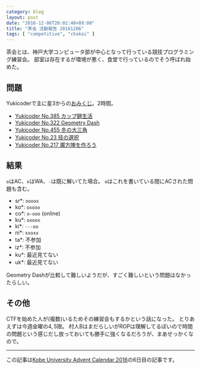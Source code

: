 ```yaml
---
category: blog
layout: post
date: "2016-12-06T20:02:40+09:00"
title: "茶会 活動報告 20161206"
tags: [ "competitive", "chakai" ]
---
```


茶会とは、神戸大学コンピュータ部が中心となって行っている競技プログラミング練習会。
部室は存在するが環境が悪く、食堂で行っているのでそう呼ばれ始めた。

## 問題

Yukicoderで主に星$3$からの[おみくじ](http://yukicoder.me/problems/random?level=3)。$2$時間。

-   [Yukicoder No.385 カップ麺生活](http://yukicoder.me/problems/no/385)
-   [Yukicoder No.322 Geometry Dash](http://yukicoder.me/problems/no/322)
-   [Yukicoder No.455 冬の大三角](http://yukicoder.me/problems/no/455)
-   [Yukicoder No.23 技の選択](http://yukicoder.me/problems/no/23)
-   [Yukicoder No.217 魔方陣を作ろう](http://yukicoder.me/problems/no/217)

## 結果

`o`はAC、`x`はWA、`-`は既に解いてた場合。
`o`はこれを書いている間にACされた問題も含む。

-   sr\*: `oooox`
-   ko\*: `oxooo`
-   co\*: `o-ooo` (online)
-   ku\*: `oxoox`
-   ki\*: `---oo`
-   ni\*: `xxoxx`
-   ta\*: 不参加
-   iz\*: 不参加
-   ku\*: 最近見てない
-   uk\*: 最近見てない

Geometry Dashが比較して難しいようだが、すごく難しいという問題はなかったらしい。

## その他

CTFを始めた人が(複数)いるためその練習会もするかという話になった。
とりあえずは今週金曜の$4,5$限。
村人BはまだらしいがROPは理解してるぽいので時間の問題という感じだし放っておいても勝手に強くなるだろうが、まあせっかくなので。

---

この記事は[Kobe University Advent Calendar 2016](http://www.adventar.org/calendars/1881)の$6$日目の記事です。
